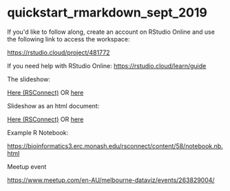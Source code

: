 # quickstart_rmarkdown_sept_2019

If you'd like to follow along, create an account on RStudio Online and use the following link to access the workspace:

https://rstudio.cloud/project/481772

If you need help with RStudio Online: https://rstudio.cloud/learn/guide

The slideshow:

[Here (RSConnect)](https://bioinformatics3.erc.monash.edu/rsconnect/content/59/quickstart_slides_xaringan.html) OR [here](https://bioinformatics.erc.monash.edu/home/adele/training/talks/quickstart_rmarkdown_sept_2019/quickstart_slides_xaringan.html)

Slideshow as an html document:

[Here (RSConnect)](https://bioinformatics3.erc.monash.edu/rsconnect/content/60/) OR
[here](https://bioinformatics.erc.monash.edu/home/adele/training/talks/quickstart_rmarkdown_sept_2019/quickstart_rmarkdown.html)

Example R Notebook:

https://bioinformatics3.erc.monash.edu/rsconnect/content/58/notebook.nb.html


Meetup event

https://www.meetup.com/en-AU/melbourne-dataviz/events/263829004/
